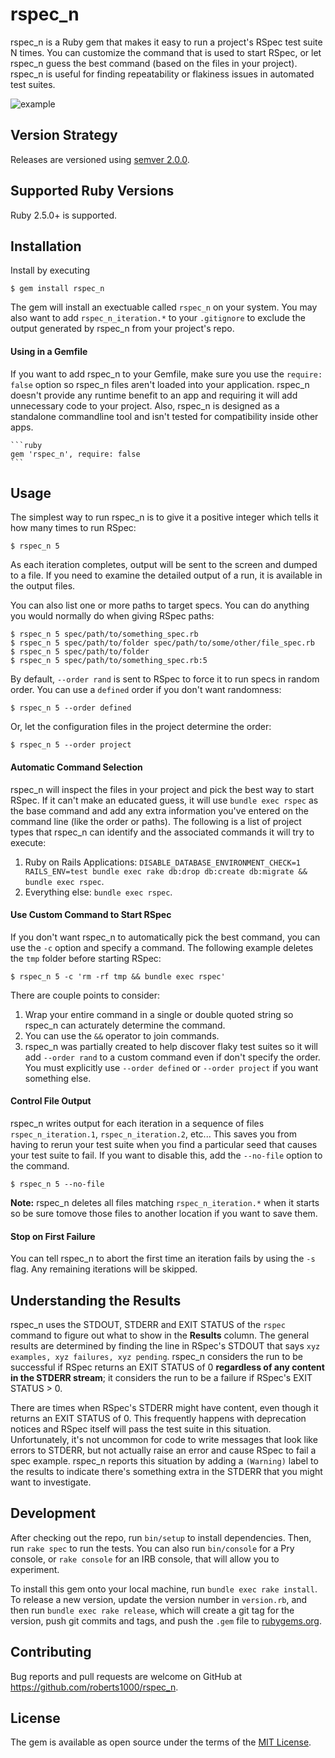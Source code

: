 # rspec_n

rspec_n is a Ruby gem that makes it easy to run a project's RSpec test suite N times.  You can customize the command that is used to start RSpec, or let rspec_n guess the best command (based on the files in your project).  rspec_n is useful for finding repeatability or flakiness issues in automated test suites.

![example](https://user-images.githubusercontent.com/2053901/53691471-c6956880-3d4c-11e9-8248-68bbb4c24786.png)

## Version Strategy

Releases are versioned using [semver 2.0.0](https://semver.org/spec/v2.0.0.html).

## Supported Ruby Versions

Ruby 2.5.0+ is supported.

## Installation

Install by executing

    $ gem install rspec_n

The gem will install an exectuable called `rspec_n` on your system.  You may also want to add `rspec_n_iteration.*` to your `.gitignore` to exclude the output generated by rspec_n from your project's repo.

#### Using in a Gemfile

If you want to add rspec_n to your Gemfile, make sure you use the `require: false` option so rspec_n files aren't loaded into your application.  rspec_n doesn't provide any runtime benefit to an app and requiring it will add unnecessary code to your project.  Also, rspec_n is designed as a standalone commandline tool and isn't tested for compatibility inside other apps.

    ```ruby
    gem 'rspec_n', require: false
    ```

## Usage

The simplest way to run rspec_n is to give it a positive integer which tells it how many times to run RSpec:

    $ rspec_n 5

As each iteration completes, output will be sent to the screen and dumped to a file.  If you need to examine the detailed output of a run, it is available in the output files.

You can also list one or more paths to target specs.  You can do anything you would normally do when giving RSpec paths:

    $ rspec_n 5 spec/path/to/something_spec.rb
    $ rspec_n 5 spec/path/to/folder spec/path/to/some/other/file_spec.rb
    $ rspec_n 5 spec/path/to/folder
    $ rspec_n 5 spec/path/to/something_spec.rb:5

By default, `--order rand` is sent to RSpec to force it to run specs in random order.  You can use a `defined` order if you don't want randomness:

    $ rspec_n 5 --order defined

Or, let the configuration files in the project determine the order:

    $ rspec_n 5 --order project

#### Automatic Command Selection

rspec_n will inspect the files in your project and pick the best way to start RSpec.  If it can't make an educated guess, it will use `bundle exec rspec` as the base command and add any extra information you've entered on the command line (like the order or paths).  The following is a list of project types that rspec_n can identify and the associated commands it will try to execute:

1. Ruby on Rails Applications: `DISABLE_DATABASE_ENVIRONMENT_CHECK=1 RAILS_ENV=test bundle exec rake db:drop db:create db:migrate && bundle exec rspec`.
2. Everything else: `bundle exec rspec`.

#### Use Custom Command to Start RSpec

If you don't want rspec_n to automatically pick the best command, you can use the `-c` option and specify a command.  The following example deletes the `tmp` folder before starting RSpec:

    $ rspec_n 5 -c 'rm -rf tmp && bundle exec rspec'

There are couple points to consider:

1. Wrap your entire command in a single or double quoted string so rspec_n can acturately determine the command.
1. You can use the `&&` operator to join commands.
1. rspec_n was partially created to help discover flaky test suites so it will add `--order rand` to a custom command even if don't specify the order.  You must explicitly use `--order defined` or `--order project` if you want something else.

#### Control File Output

rspec_n writes output for each iteration in a sequence of files `rspec_n_iteration.1`, `rspec_n_iteration.2`, etc...  This saves you from having to rerun your test suite when you find a particular seed that causes your test suite to fail.  If you want to disable this, add the `--no-file` option to the command.

    $ rspec_n 5 --no-file

**Note:** rspec_n deletes all files matching `rspec_n_iteration.*` when it starts so be sure tomove those files to another location if you want to save them.

#### Stop on First Failure

You can tell rspec_n to abort the first time an iteration fails by using the `-s` flag.  Any remaining iterations will be skipped.

## Understanding the Results

rspec_n uses the STDOUT, STDERR and EXIT STATUS of the `rspec` command  to figure out what to show in the **Results** column.  The general results are determined by finding the line in RSpec's STDOUT that says `xyz examples, xyz failures, xyz pending`.  rspec_n considers the run to be successful if RSpec returns an EXIT STATUS of 0 **regardless of any content in the STDERR stream**; it considers the run to be a failure if RSpec's EXIT STATUS > 0.

There are times when RSpec's STDERR might have content, even though it returns an EXIT STATUS of 0. This frequently happens with deprecation notices and RSpec itself will pass the test suite in this situation. Unfortunately, it's not uncommon for code to write messages that look like errors to STDERR, but not actually raise an error and cause RSpec to fail a spec example.  rspec_n reports this situation by adding a `(Warning)` label to the results to indicate there's something extra in the STDERR that you might want to investigate.

## Development

After checking out the repo, run `bin/setup` to install dependencies. Then, run `rake spec` to run the tests. You can also run `bin/console` for a Pry console, or `rake console` for an IRB console, that will allow you to experiment.

To install this gem onto your local machine, run `bundle exec rake install`. To release a new version, update the version number in `version.rb`, and then run `bundle exec rake release`, which will create a git tag for the version, push git commits and tags, and push the `.gem` file to [rubygems.org](https://rubygems.org).

## Contributing

Bug reports and pull requests are welcome on GitHub at https://github.com/roberts1000/rspec_n.

## License

The gem is available as open source under the terms of the [MIT License](https://opensource.org/licenses/MIT).
